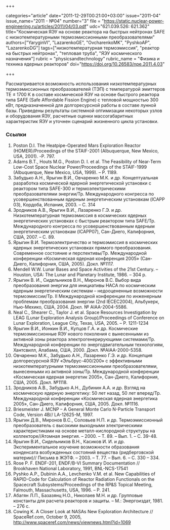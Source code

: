 +++

categories="article"
date="2011-12-29T00:21:00+03:00"
issue="2011-04"
issue_name="2011 - №04"
number="3"
file = "https://static.nuclear-power-engineering.ru/articles/2011/04/03.pdf"
udc="621.039.526: 621.362"
title="Космическая ЯЭУ на основе реактора на быстрых нейтронах SAFE с низкотемпературными термоэмиссионными преобразователями"
authors=["YaryginVI", "LazarenkoGE", "OvcharenkoMK", "PyshkoAP", "LazarenkoDG"]
tags=["низкотемпературная термоэмиссия", "реактор на быстрых нейтронах", "тепловая труба", "ЯЭУ космического назначения"]
rubric = "physicsandtechnology"
rubric_name = "Физика и техника ядерных реакторов"
doi="https://doi.org/10.26583/npe.2011.4.03"

+++

Рассматривается возможность использования низкотемпературных термоэмиссионных преобразователей (ТЭП) с температурой эмиттеров ТЕ ≤ 1700 К в составе космической ЯЭУ на основе быстрого реактора типа SAFE (Safe Affordable Fission Engine) с тепловой мощностью 300 кВт, предназначенной для долгоресурсной работы в составе лунной базы. Приведены результаты системной оптимизации некоторых узлов и оборудования ЯЭУ, расчетные оценки массогабаритных характеристик ЯЭУ и уточнен сценарий жизненного цикла установки.

### Ссылки

1. Poston D.I. The Heatpipe-Operated Mars Exploration Reactor (HOMER)/Proceedings of the STAIF-2001 (Albuquerque, New Mexico, USA, 2001). -Р. 797.
2. Adams B.T., Houts M.G., Poston D. I. et al. The Feasibility of Near-Term Low-Cost Space Nuclear Power/Proceedings of the STAIF-1999 (Albuquerque, New Mexico, USA, 1999). – Р. 1189.
3. Забудько А.Н., Ярыгин В.И., Овчаренко М.К. и др. Концептуальная разработка космической ядерной энергетической установки с реактором типа SAFE-300 и термоэлектрическими преобразователями энергии/Тр. Международного конгресса по усовершенствованным ядерным энергетическим установкам (ICAPP 03), Кордоба, Испания, 2003. – С. 314
4. Зродников А.В., Ярыгин В.И., Лазаренко Г.Э. и др. Низкотемпературная термоэмиссия в космических ядерных энергетических установках с быстрым реактором типа SAFE/Тр. Международного конгресса по усовершенствованным ядерным энергетическим установкам (ICAPP07), Сан-Диего, Калифорния, США, 2007. – С. 89.
5. Ярыгин В.И. Термоэлектричество и термоэмиссия в космических ядерных энергетических установках прямого преобразования. Современное состояние и перспективы/Тр. Международной конференции «Космическая ядерная конференция 2005» (Сан-Диего, Калифорния, США, 2005). Докл. №1117.
6. Mendell W.W. Lunar Bases and Space Activities of the 21st Century. – Houston, USA: The Lunar and Planetary Institute, 1986. – 304 p.
7. Ярыгин В. И., Сидельников В.Н., Миронов В.С. Выбор вида преобразования энергии для инициативы НАСА по космическим ядерным энергетическим системам – недооцененные возможности термоэмиссии/Тр. II Международной конференции по инженерным проблемам преобразования энергии (2nd IECEC2004), Альбукерк, Нью-Мехико, США, 2004. Докл. № AIAA-2004-5586.
8. Neal C., Shearer C., Taylor J. et al. Space Resources Investigation by LEAG (Lunar Exploration Analysis Group)/Proceedings of Conference on Lunar Exploration, League City, Texas, USA, 2005. – Р. 1211-1234
9. Ярыгин В.И., Ионкин В.И., Купцов Г.А. и др. Космические термоэмиссионные ЯЭУ нового поколения с вынесенными из активной зоны реактора электрогенерирующими системами/Тр. Международной конференции по энергодвигательным технологиям, Хантсвилл, Алабама, США, 2000. Докл. №AIAA-2000-5358.
10. Овчаренко М.К., Забудько А.Н., Лазаренко Г.Э. и др. Концепция долгоресурсной ЯЭУ «Эльбрус-400/200» с эффективными низкотемпературными термоэмиссионными преобразователями, вынесенными из активной зоны/Тр. Международной конференции «Космическая ядерная энергетик 2005», Сан-Диего, Калифорния, США, 2005. Докл. №1118.
11. Зродников А.В., Забудько А.Н., Дубинин А.А. и др. Взгляд на космическую ядерную энергетику: 50 лет назад, 50 лет вперед/Тр. Международной конференции «Космическая ядерная энергетика 2005», Сан-Диего, Калифорния, США, 2005. Докл. №1116.
12. Briesmeister J. MCNP – A General Monte Carlo N-Particle Transport Code, Version 4B// LA-12625-M, 1997.
13. Ярыгин Д.В., Миронов В.С., Соловьев Н.П. и др. Термоэмиссионный преобразователь с высокими выходными электрическими характеристиками на основе металл-кислородной структуры на коллекторе//Атомная энергия. – 2000. – Т. 89. – Вып. 1. – С. 39-48.
14. Ярыгин В.И., Сидельников В.Н., Касиков И. И. и др. Экспериментальное изучение возможности образования конденсата возбужденных состояний вещества (ридберговской материи)// Письма в ЖЭТФ. – 2003. – Т. 77. – Вып. 6. – С. 330 – 334.
15. Rose P. F. ENDF-201, ENDF/B-VI Summary Documentation // Brookhaven National Laboratory, 1991, BNL-NCS-17541
16. Pyshko A.P., Dubinin A.A., Levchenko V.M. et al. New Capabilities of RAPID-Code for Calculation of Reactor Radiation Functionals on the Spacecraft Subsystems/Proceedings of the RP&S Topical Meeting, Falmouth, Massachusetts, USA, 1996. – Р. 241.
17. Абагян Л.П., Базазянц Н.О., Николаев М.Н. и др. Групповые константы для расчета реакторов и защиты. – М.: Энергоиздат, 1981. – 276 с.
18. Cowing K. A Closer Look at NASAs New Exploration Architecture // SpaceRef.com, October 9, 2005, http://www.spaceref.com/news/viewnews.html?id=1069